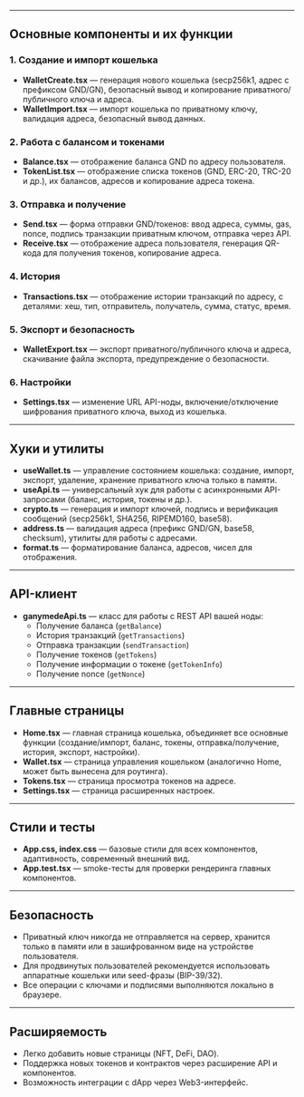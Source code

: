 
---

## Основные компоненты и их функции

### 1. Создание и импорт кошелька

- **WalletCreate.tsx** — генерация нового кошелька (secp256k1, адрес с префиксом GND/GN), безопасный вывод и копирование приватного/публичного ключа и адреса.
- **WalletImport.tsx** — импорт кошелька по приватному ключу, валидация адреса, безопасный вывод данных.

### 2. Работа с балансом и токенами

- **Balance.tsx** — отображение баланса GND по адресу пользователя.
- **TokenList.tsx** — отображение списка токенов (GND, ERC-20, TRC-20 и др.), их балансов, адресов и копирование адреса токена.

### 3. Отправка и получение

- **Send.tsx** — форма отправки GND/токенов: ввод адреса, суммы, gas, nonce, подпись транзакции приватным ключом, отправка через API.
- **Receive.tsx** — отображение адреса пользователя, генерация QR-кода для получения токенов, копирование адреса.

### 4. История

- **Transactions.tsx** — отображение истории транзакций по адресу, с деталями: хеш, тип, отправитель, получатель, сумма, статус, время.

### 5. Экспорт и безопасность

- **WalletExport.tsx** — экспорт приватного/публичного ключа и адреса, скачивание файла экспорта, предупреждение о безопасности.

### 6. Настройки

- **Settings.tsx** — изменение URL API-ноды, включение/отключение шифрования приватного ключа, выход из кошелька.

---

## Хуки и утилиты

- **useWallet.ts** — управление состоянием кошелька: создание, импорт, экспорт, удаление, хранение приватного ключа только в памяти.
- **useApi.ts** — универсальный хук для работы с асинхронными API-запросами (баланс, история, токены и др.).
- **crypto.ts** — генерация и импорт ключей, подпись и верификация сообщений (secp256k1, SHA256, RIPEMD160, base58).
- **address.ts** — валидация адреса (префикс GND/GN, base58, checksum), утилиты для работы с адресами.
- **format.ts** — форматирование баланса, адресов, чисел для отображения.

---

## API-клиент

- **ganymedeApi.ts** — класс для работы с REST API вашей ноды:
    - Получение баланса (`getBalance`)
    - История транзакций (`getTransactions`)
    - Отправка транзакции (`sendTransaction`)
    - Получение токенов (`getTokens`)
    - Получение информации о токене (`getTokenInfo`)
    - Получение nonce (`getNonce`)

---

## Главные страницы

- **Home.tsx** — главная страница кошелька, объединяет все основные функции (создание/импорт, баланс, токены, отправка/получение, история, экспорт, настройки).
- **Wallet.tsx** — страница управления кошельком (аналогично Home, может быть вынесена для роутинга).
- **Tokens.tsx** — страница просмотра токенов на адресе.
- **Settings.tsx** — страница расширенных настроек.

---

## Стили и тесты

- **App.css, index.css** — базовые стили для всех компонентов, адаптивность, современный внешний вид.
- **App.test.tsx** — smoke-тесты для проверки рендеринга главных компонентов.

---

## Безопасность

- Приватный ключ никогда не отправляется на сервер, хранится только в памяти или в зашифрованном виде на устройстве пользователя.
- Для продвинутых пользователей рекомендуется использовать аппаратные кошельки или seed-фразы (BIP-39/32).
- Все операции с ключами и подписями выполняются локально в браузере.

---

## Расширяемость

- Легко добавить новые страницы (NFT, DeFi, DAO).
- Поддержка новых токенов и контрактов через расширение API и компонентов.
- Возможность интеграции с dApp через Web3-интерфейс.


